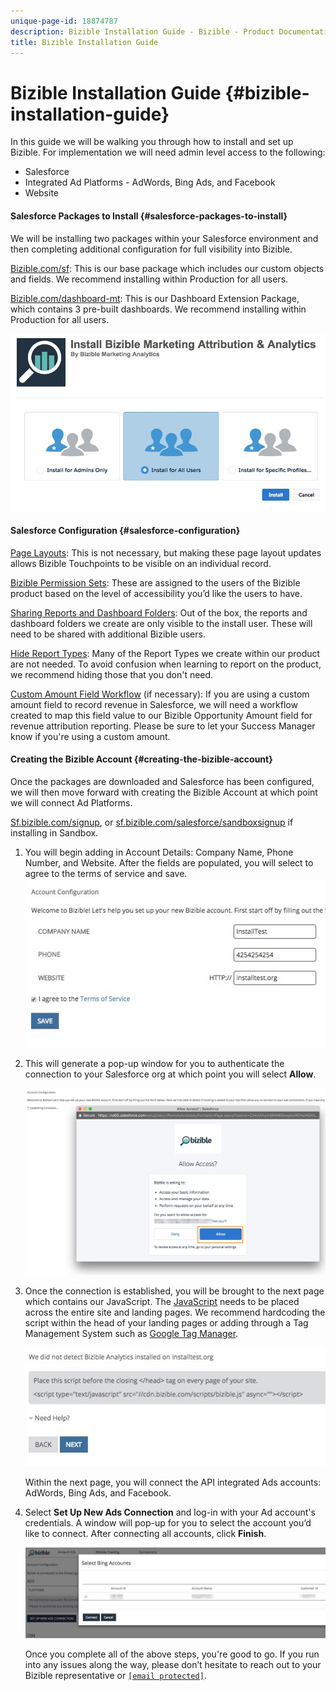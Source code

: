 ```yaml
---
unique-page-id: 18874787
description: Bizible Installation Guide - Bizible - Product Documentation
title: Bizible Installation Guide
---
```


# Bizible Installation Guide {#bizible-installation-guide}

In this guide we will be walking you through how to install and set up Bizible. For implementation we will need admin level access to the following:

* Salesforce
* Integrated Ad Platforms - AdWords, Bing Ads, and Facebook
* Website

#### Salesforce Packages to Install {#salesforce-packages-to-install}

We will be installing two packages within your Salesforce environment and then completing additional configuration for full visibility into Bizible.  
  
[Bizible.com/sf](http://Bizible.com/sf): This is our base package which includes our custom objects and fields. We recommend installing within Production for all users.  
  
[Bizible.com/dashboard-mt](http://Bizible.com/dashboard-mt): This is our Dashboard Extension Package, which contains 3 pre-built dashboards. We recommend installing within Production for all users.

![](assets/1.jpg)

#### Salesforce Configuration {#salesforce-configuration}

[Page Layouts](http://docs.marketo.com/x/rwEgAQ): This is not necessary, but making these page layout updates allows Bizible Touchpoints to be visible on an individual record.

[Bizible Permission Sets](http://docs.marketo.com/x/pQEgAQ): These are assigned to the users of the Bizible product based on the level of accessibility you’d like the users to have.

[Sharing Reports and Dashboard Folders](http://help.salesforce.com/articleView?id=analytics_share_folder.htm&type=0): Out of the box, the reports and dashboard folders we create are only visible to the install user. These will need to be shared with additional Bizible users.

[Hide Report Types](http://docs.marketo.com/x/oQEgAQ): Many of the Report Types we create within our product are not needed. To avoid confusion when learning to report on the product, we recommend hiding those that you don't need.

[Custom Amount Field Workflow](http://docs.marketo.com/x/qQEgAQ) (if necessary): If you are using a custom amount field to record revenue in Salesforce, we will need a workflow created to map this field value to our Bizible Opportunity Amount field for revenue attribution reporting. Please be sure to let your Success Manager know if you're using a custom amount.

#### Creating the Bizible Account {#creating-the-bizible-account}

Once the packages are downloaded and Salesforce has been configured, we will then move forward with creating the Bizible Account at which point we will connect Ad Platforms.

[Sf.bizible.com/signup](http://Sf.bizible.com/signup), or [sf.bizible.com/salesforce/sandboxsignup](http://sf.bizible.com/salesforce/sandboxsignup) if installing in Sandbox.

1. You will begin adding in Account Details: Company Name, Phone Number, and Website. After the fields are populated, you will select to agree to the terms of service and save. ![](assets/2.jpg)

1. This will generate a pop-up window for you to authenticate the connection to your Salesforce org at which point you will select **Allow**.

   ![](assets/3.jpg)

1. Once the connection is established, you will be brought to the next page which contains our JavaScript. The [JavaScript](http://docs.marketo.com/x/qwEgAQ) needs to be placed across the entire site and landing pages. We recommend hardcoding the script within the head of your landing pages or adding through a Tag Management System such as [Google Tag Manager](http://docs.marketo.com/x/rQEgAQ).

   ![](assets/4.jpg)

   Within the next page, you will connect the API integrated Ads accounts: AdWords, Bing Ads, and Facebook.

1. Select **Set Up New Ads Connection** and log-in with your Ad account's credentials. A window will pop-up for you to select the account you’d like to connect. After connecting all accounts, click **Finish**.

   ![](assets/5.jpg)

   Once you complete all of the above steps, you're good to go. If you run into any issues along the way, please don’t hesitate to reach out to your Bizible representative or [`[email protected]`](http://docs.marketo.com/cdn-cgi/l/email-protection#70030500001f02043012190a19121c155e131f1d).

